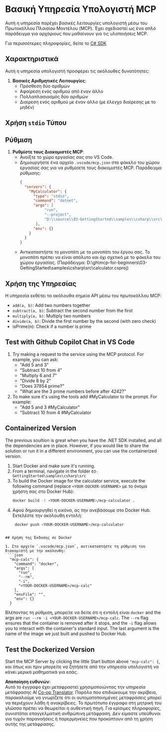 <!--
CO_OP_TRANSLATOR_METADATA:
{
  "original_hash": "0f7a188d6cb4c18fc83e44fede4cadb1",
  "translation_date": "2025-05-17T13:00:28+00:00",
  "source_file": "03-GettingStarted/samples/csharp/README.md",
  "language_code": "el"
}
-->
# Βασική Υπηρεσία Υπολογιστή MCP

Αυτή η υπηρεσία παρέχει βασικές λειτουργίες υπολογιστή μέσω του Πρωτοκόλλου Πλαισίου Μοντέλου (MCP). Έχει σχεδιαστεί ως ένα απλό παράδειγμα για αρχάριους που μαθαίνουν για τις υλοποιήσεις MCP.

Για περισσότερες πληροφορίες, δείτε το [C# SDK](https://github.com/modelcontextprotocol/csharp-sdk)

## Χαρακτηριστικά

Αυτή η υπηρεσία υπολογιστή προσφέρει τις ακόλουθες δυνατότητες:

1. **Βασικές Αριθμητικές Λειτουργίες**:
   - Πρόσθεση δύο αριθμών
   - Αφαίρεση ενός αριθμού από έναν άλλο
   - Πολλαπλασιασμός δύο αριθμών
   - Διαίρεση ενός αριθμού με έναν άλλο (με έλεγχο διαίρεσης με το μηδέν)

## Χρήση `stdio` Τύπου

## Ρύθμιση

1. **Ρυθμίστε τους Διακομιστές MCP**:
   - Ανοίξτε το χώρο εργασίας σας στο VS Code.
   - Δημιουργήστε ένα αρχείο `.vscode/mcp.json` στο φάκελο του χώρου εργασίας σας για να ρυθμίσετε τους διακομιστές MCP. Παράδειγμα ρύθμισης:
     ```json
     {
       "servers": {
         "MyCalculator": {
           "type": "stdio",
           "command": "dotnet",
           "args": [
                "run",
                "--project",
                "D:\\source\\03-GettingStarted\\samples\\csharp\\src\\calculator.csproj"
            ],
           "env": {}
         }
       }
     }
     ```
	- Αντικαταστήστε το μονοπάτι με το μονοπάτι του έργου σας. Το μονοπάτι πρέπει να είναι απόλυτο και όχι σχετικό με το φάκελο του χώρου εργασίας. (Παράδειγμα: D:\\gh\\mcp-for-beginners\\03-GettingStarted\\samples\\csharp\\src\\calculator.csproj)

## Χρήση της Υπηρεσίας

Η υπηρεσία εκθέτει τα ακόλουθα σημεία API μέσω του πρωτοκόλλου MCP:

- `add(a, b)`: Add two numbers together
- `subtract(a, b)`: Subtract the second number from the first
- `multiply(a, b)`: Multiply two numbers
- `divide(a, b)`: Divide the first number by the second (with zero check)
- isPrime(n): Check if a number is prime

## Test with Github Copilot Chat in VS Code

1. Try making a request to the service using the MCP protocol. For example, you can ask:
   - "Add 5 and 3"
   - "Subtract 10 from 4"
   - "Multiply 6 and 7"
   - "Divide 8 by 2"
   - "Does 37854 prime?"
   - "What are the 3 prime numbers before after 4242?"
2. To make sure it's using the tools add #MyCalculator to the prompt. For example:
   - "Add 5 and 3 #MyCalculator"
   - "Subtract 10 from 4 #MyCalculator


## Containerized Version

The previous soultion is great when you have the .NET SDK installed, and all the dependencies are in place. However, if you would like to share the solution or run it in a different environment, you can use the containerized version.

1. Start Docker and make sure it's running.
1. From a terminal, navigate in the folder `03-GettingStarted\samples\csharp\src` 
1. To build the Docker image for the calculator service, execute the following command (replace `<YOUR-DOCKER-USERNAME>` με το όνομα χρήστη σας στο Docker Hub):
   ```bash
   docker build -t <YOUR-DOCKER-USERNAME>/mcp-calculator .
   ``` 
1. Αφού δημιουργηθεί η εικόνα, ας την ανεβάσουμε στο Docker Hub. Εκτελέστε την ακόλουθη εντολή:
   ```bash
    docker push <YOUR-DOCKER-USERNAME>/mcp-calculator
  ```

## Χρήση της Έκδοσης σε Docker

1. Στο αρχείο `.vscode/mcp.json`, αντικαταστήστε τη ρύθμιση του διακομιστή με την ακόλουθη:
   ```json
    "mcp-calc": {
      "command": "docker",
      "args": [
        "run",
        "--rm",
        "-i",
        "<YOUR-DOCKER-USERNAME>/mcp-calc"
      ],
      "envFile": "",
      "env": {}
    }
   ```
   Βλέποντας τη ρύθμιση, μπορείτε να δείτε ότι η εντολή είναι `docker` and the args are `run --rm -i <YOUR-DOCKER-USERNAME>/mcp-calc`. The `--rm` flag ensures that the container is removed after it stops, and the `-i` flag allows you to interact with the container's standard input. The last argument is the name of the image we just built and pushed to Docker Hub.

## Test the Dockerized Version

Start the MCP Server by clicking the little Start button above `"mcp-calc": {`, και όπως και πριν μπορείτε να ζητήσετε από την υπηρεσία υπολογιστή να κάνει μερικά μαθηματικά για εσάς.

**Αποποίηση ευθυνών**:  
Αυτό το έγγραφο έχει μεταφραστεί χρησιμοποιώντας την υπηρεσία μετάφρασης AI [Co-op Translator](https://github.com/Azure/co-op-translator). Παρόλο που επιδιώκουμε την ακρίβεια, παρακαλούμε να γνωρίζετε ότι οι αυτοματοποιημένες μεταφράσεις μπορεί να περιέχουν λάθη ή ανακρίβειες. Το πρωτότυπο έγγραφο στη μητρική του γλώσσα πρέπει να θεωρείται η αυθεντική πηγή. Για κρίσιμες πληροφορίες, συνιστάται επαγγελματική ανθρώπινη μετάφραση. Δεν είμαστε υπεύθυνοι για τυχόν παρανοήσεις ή παρερμηνείες που προκύπτουν από τη χρήση αυτής της μετάφρασης.